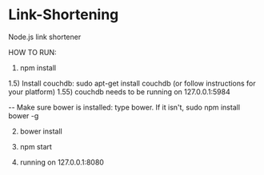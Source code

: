 # Link-Shortening
Node.js link shortener




HOW TO RUN:


1) npm install

1.5) Install couchdb: sudo apt-get install couchdb (or follow instructions for your platform)
1.55) couchdb needs to be running on 127.0.0.1:5984

--
Make sure bower is installed: type bower. If it isn't, sudo npm install bower -g

2) bower install

3) npm start

4) running on 127.0.0.1:8080

